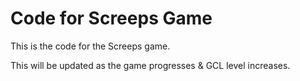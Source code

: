 # Code for Screeps Game

This is the code for the Screeps game.

This will be updated as the game progresses & GCL level increases.
